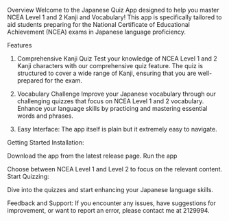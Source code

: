 Overview
Welcome to the Japanese Quiz App designed to help you master NCEA Level 1 and 2 Kanji and Vocabulary! This app is specifically tailored to aid students preparing for the National Certificate of Educational Achievement (NCEA) exams in Japanese language proficiency.

Features
1. Comprehensive Kanji Quiz
Test your knowledge of NCEA Level 1 and 2 Kanji characters with our comprehensive quiz feature. The quiz is structured to cover a wide range of Kanji, ensuring that you are well-prepared for the exam.

2. Vocabulary Challenge
Improve your Japanese vocabulary through our challenging quizzes that focus on NCEA Level 1 and 2 vocabulary. Enhance your language skills by practicing and mastering essential words and phrases.

3. Easy Interface:
The app itself is plain but it extremely easy to navigate.


Getting Started
Installation:

Download the app from the latest release page.
Run the app

Choose between NCEA Level 1 and Level 2 to focus on the relevant content.
Start Quizzing:

Dive into the quizzes and start enhancing your Japanese language skills.

Feedback and Support:
If you encounter any issues, have suggestions for improvement, or want to report an error, please contact me at 2129994.

